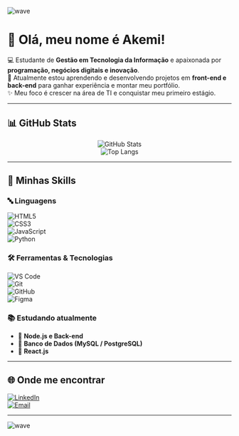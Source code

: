 <!-- Onda animada no topo -->
<!-- Onda animada no topo -->
![wave](https://capsule-render.vercel.app/api?type=waving&color=0:41b883,100:0077b6&height=150&section=header&text=Akemitechweb&fontSize=40&fontColor=fff&animation=fadeIn&fontAlignY=35)

# 👋 Olá, meu nome é Akemi!  

💻 Estudante de **Gestão em Tecnologia da Informação** e apaixonada por **programação, negócios digitais e inovação**.  
🚀 Atualmente estou aprendendo e desenvolvendo projetos em **front-end e back-end** para ganhar experiência e montar meu portfólio.  
✨ Meu foco é crescer na área de TI e conquistar meu primeiro estágio.  

---

## 📊 GitHub Stats  
<div align="center">

![GitHub Stats](https://github-readme-stats.vercel.app/api?username=Akemitechweb&show_icons=true&theme=radical)  
![Top Langs](https://github-readme-stats.vercel.app/api/top-langs/?username=Akemitechweb&layout=compact&theme=radical)

</div>

---

## 🚀 Minhas Skills  

### 🔤 Linguagens  
![HTML5](https://img.shields.io/badge/HTML5-E34F26?style=for-the-badge&logo=html5&logoColor=fff)  
![CSS3](https://img.shields.io/badge/CSS3-1572B6?style=for-the-badge&logo=css3&logoColor=fff)  
![JavaScript](https://img.shields.io/badge/JavaScript-F7DF1E?style=for-the-badge&logo=javascript&logoColor=000)  
![Python](https://img.shields.io/badge/Python-3776AB?style=for-the-badge&logo=python&logoColor=fff)  

### 🛠️ Ferramentas & Tecnologias  
![VS Code](https://img.shields.io/badge/VS%20Code-0078d7?style=for-the-badge&logo=visualstudiocode&logoColor=fff)  
![Git](https://img.shields.io/badge/Git-F05032?style=for-the-badge&logo=git&logoColor=fff)  
![GitHub](https://img.shields.io/badge/GitHub-181717?style=for-the-badge&logo=github&logoColor=fff)  
![Figma](https://img.shields.io/badge/Figma-F24E1E?style=for-the-badge&logo=figma&logoColor=fff)  

### 📚 Estudando atualmente  
- 🌱 **Node.js e Back-end**  
- 🌱 **Banco de Dados (MySQL / PostgreSQL)**  
- 🌱 **React.js**  

---

## 🌐 Onde me encontrar  
[![LinkedIn](https://img.shields.io/badge/LinkedIn-0A66C2?style=for-the-badge&logo=linkedin&logoColor=fff)](https://www.linkedin.com/)  
[![Email](https://img.shields.io/badge/Email-D14836?style=for-the-badge&logo=gmail&logoColor=fff)](mailto:seuemail@gmail.com)  

---

<!-- Onda no rodapé -->
![wave](https://capsule-render.vercel.app/api?type=waving&color=0:41b883,100:0077b6&height=120&section=footer)


